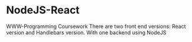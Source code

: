 # NodeJS-React

WWW-Programming Coursework
There are two front end versions: React version and Handlebars version.
With one backend using NodeJS
